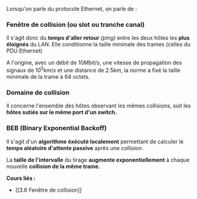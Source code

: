 Lorsqu'on parle du protocole Ethernet, on parle de :

### Fenêtre de collision (ou slot ou tranche canal)

Il s'agit donc du **temps d'aller retour** *(ping)* entre les deux hôtes les **plus éloignés** du LAN.
Elle conditionne la taille minimale des trames (celles du PDU Ethernet)

A l'origine, avec un débit de $10 Mbit/s$, une vitesse de propagation des signaux de $10^5 km/s$ et une distance de $2.5 km$, la norme a fixé la taille minimale de la trame à 64 octets.

### Domaine de collision

Il concerne l'ensemble des hôtes observant les mêmes collisions, soit les **hôtes sutiés sur le même port d'un switch.**

### BEB (Binary Exponential Backoff)

Il s'agit d'un **algorithme éxécuté localement** permettant de calculer le **temps aléatoire d'attente passive** après une collision.

La **taille de l'intervalle** du tirage **augmente exponentiellement** à chaque nouvelle **collision de la même trame.**


**Cours liés :**
- [[3.6 Fenêtre de collision]]